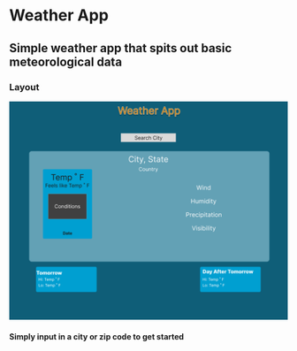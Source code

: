 # Weather App

## Simple weather app that spits out basic meteorological data

### Layout

<img src="./src/Weather%20App%20Design.png" alt="App Layout">

#### Simply input in a city or zip code to get started


